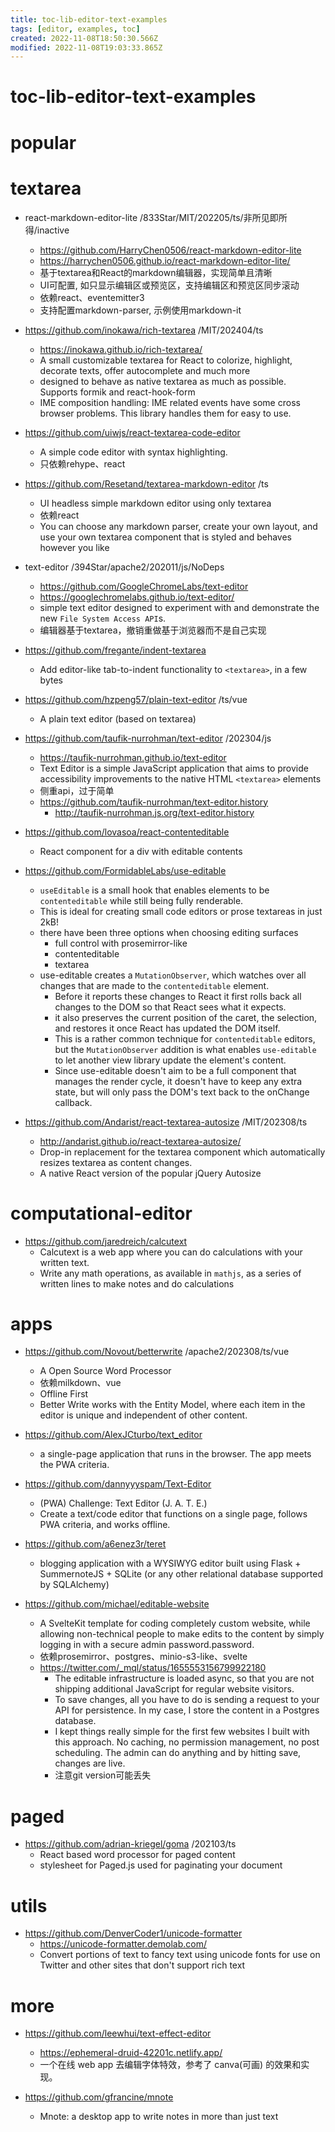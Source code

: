 ```yaml
---
title: toc-lib-editor-text-examples
tags: [editor, examples, toc]
created: 2022-11-08T18:50:30.566Z
modified: 2022-11-08T19:03:33.865Z
---
```


# toc-lib-editor-text-examples

# popular

# textarea
- react-markdown-editor-lite /833Star/MIT/202205/ts/非所见即所得/inactive
  - https://github.com/HarryChen0506/react-markdown-editor-lite
  - https://harrychen0506.github.io/react-markdown-editor-lite/
  - 基于textarea和React的markdown编辑器，实现简单且清晰
  - UI可配置, 如只显示编辑区或预览区，支持编辑区和预览区同步滚动
  - 依赖react、eventemitter3
  - 支持配置markdown-parser, 示例使用markdown-it

- https://github.com/inokawa/rich-textarea /MIT/202404/ts
  - https://inokawa.github.io/rich-textarea/
  - A small customizable textarea for React to colorize, highlight, decorate texts, offer autocomplete and much more
  - designed to behave as native textarea as much as possible. Supports formik and react-hook-form
  - IME composition handling: IME related events have some cross browser problems. This library handles them for easy to use.

- https://github.com/uiwjs/react-textarea-code-editor
  - A simple code editor with syntax highlighting.
  - 只依赖rehype、react

- https://github.com/Resetand/textarea-markdown-editor  /ts
  - UI headless simple markdown editor using only textarea
  - 依赖react
  - You can choose any markdown parser, create your own layout, and use your own textarea component that is styled and behaves however you like

- text-editor /394Star/apache2/202011/js/NoDeps
  - https://github.com/GoogleChromeLabs/text-editor
  - https://googlechromelabs.github.io/text-editor/
  - simple text editor designed to experiment with and demonstrate the new `File System Access API`s.
  - 编辑器基于textarea，撤销重做基于浏览器而不是自己实现

- https://github.com/fregante/indent-textarea
  - Add editor-like tab-to-indent functionality to `<textarea>`, in a few bytes

- https://github.com/hzpeng57/plain-text-editor /ts/vue
  - A plain text editor (based on textarea)

- https://github.com/taufik-nurrohman/text-editor /202304/js
  - https://taufik-nurrohman.github.io/text-editor
  - Text Editor is a simple JavaScript application that aims to provide accessibility improvements to the native HTML `<textarea>` elements
  - 侧重api，过于简单
  - https://github.com/taufik-nurrohman/text-editor.history
    - http://taufik-nurrohman.js.org/text-editor.history

- https://github.com/lovasoa/react-contenteditable
  - React component for a div with editable contents

- https://github.com/FormidableLabs/use-editable
  - `useEditable` is a small hook that enables elements to be `contenteditable` while still being fully renderable. 
  - This is ideal for creating small code editors or prose textareas in just 2kB!
  - there have been three options when choosing editing surfaces
    - full control with prosemirror-like
    - contenteditable
    - textarea
  - use-editable creates a `MutationObserver`, which watches over all changes that are made to the `contenteditable` element. 
    - Before it reports these changes to React it first rolls back all changes to the DOM so that React sees what it expects.
    - it also preserves the current position of the caret, the selection, and restores it once React has updated the DOM itself. 
    - This is a rather common technique for `contenteditable` editors, but the `MutationObserver` addition is what enables `use-editable` to let another view library update the element's content.
    - Since use-editable doesn't aim to be a full component that manages the render cycle, it doesn't have to keep any extra state, but will only pass the DOM's text back to the onChange callback.

- https://github.com/Andarist/react-textarea-autosize /MIT/202308/ts
  - http://andarist.github.io/react-textarea-autosize/
  - Drop-in replacement for the textarea component which automatically resizes textarea as content changes. 
  - A native React version of the popular jQuery Autosize
# computational-editor
- https://github.com/jaredreich/calcutext
  - Calcutext is a web app where you can do calculations with your written text.
  - Write any math operations, as available in `mathjs`, as a series of written lines to make notes and do calculations
# apps
- https://github.com/Novout/betterwrite /apache2/202308/ts/vue
  - A Open Source Word Processor
  - 依赖milkdown、vue
  - Offline First
  - Better Write works with the Entity Model, where each item in the editor is unique and independent of other content.

- https://github.com/AlexJCturbo/text_editor
  - a single-page application that runs in the browser. The app meets the PWA criteria.

- https://github.com/dannyyyspam/Text-Editor
  - (PWA) Challenge: Text Editor (J. A. T. E.)
  - Create a text/code editor that functions on a single page, follows PWA criteria, and works offline. 

- https://github.com/a6enez3r/teret
  - blogging application with a WYSIWYG editor built using Flask + SummernoteJS + SQLite (or any other relational database supported by SQLAlchemy)

- https://github.com/michael/editable-website
  - A SvelteKit template for coding completely custom website, while allowing non-technical people to make edits to the content by simply logging in with a secure admin password.password.
  - 依赖prosemirror、postgres、minio-s3-like、svelte
  - https://twitter.com/_mql/status/1655553156799922180
    - The editable infrastructure is loaded async, so that you are not shipping additional JavaScript for regular website visitors.
    - To save changes, all you have to do is sending a request to your API for persistence. In my case, I store the content in a Postgres database.
    - I kept things really simple for the first few websites I built with this approach. No caching, no permission management, no post scheduling. The admin can do anything and by hitting save, changes are live.
    - 注意git version可能丢失
# paged
- https://github.com/adrian-kriegel/goma /202103/ts
  - React based word processor for paged content
  - stylesheet for Paged.js used for paginating your document
# utils
- https://github.com/DenverCoder1/unicode-formatter
  - https://unicode-formatter.demolab.com/
  - Convert portions of text to fancy text using unicode fonts for use on Twitter and other sites that don't support rich text
# more
- https://github.com/leewhui/text-effect-editor
  - https://ephemeral-druid-42201c.netlify.app/
  - 一个在线 web app 去编辑字体特效，参考了 canva(可画) 的效果和实现。

- https://github.com/gfrancine/mnote
  - Mnote: a desktop app to write notes in more than just text
